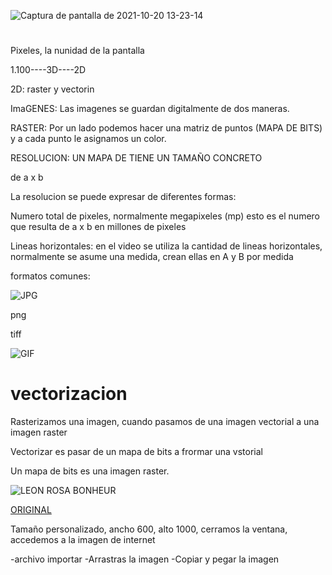 ![Captura de pantalla de 2021-10-20 13-23-14](https://user-images.githubusercontent.com/90753279/138083981-c3b8074b-3dba-4bea-80c7-5c98e9fbc496.png)
# 
Pixeles, la nunidad de la pantalla

1.100----3D----2D

2D: raster y vectorin

ImaGENES: Las imagenes se guardan digitalmente de dos maneras. 

RASTER: Por un lado podemos hacer una matriz de puntos (MAPA DE BITS) y a cada punto le asignamos un color.


RESOLUCION: UN MAPA DE TIENE UN TAMAÑO CONCRETO

de a x b

La resolucion se puede expresar de diferentes formas: 

Numero total de pixeles, normalmente megapixeles (mp) esto es el numero que resulta de a x b en millones de pixeles

Lineas horizontales: en el video se utiliza la cantidad de lineas horizontales, normalmente se asume una medida, crean ellas en A y B por medida

formatos comunes:

![JPG](https://www.cleverfiles.com/howto/wp-content/uploads/2018/03/minion.jpg)

png

tiff

![GIF](https://i2.wp.com/hipertextual.com/wp-content/uploads/2016/10/giphy.gif?w=400&ssl=1)

# vectorizacion

Rasterizamos una imagen, cuando pasamos de una imagen vectorial a una imagen raster

Vectorizar es pasar de un mapa de bits a frormar una vstorial

Un mapa de bits es una imagen raster.

![LEON ROSA BONHEUR](https://content3.cdnprado.net/imagenes/Documentos/imgsem/a6/a61b/a61b0f48-75f0-43fe-a995-63cc36158cbc/51b34837-980c-420b-8be3-76e896cce33b_268.jpg)

[ORIGINAL](https://imagenes.elpais.com/resizer/BZC1wtnQ7F9Fh9_KJdxKWADf-yA=/1960x0/arc-anglerfish-eu-central-1-prod-prisa.s3.amazonaws.com/public/XFGHWVUB6GGPQQBIV36UCJXVOY.jpg)

Tamaño personalizado, ancho 600, alto 1000, cerramos la ventana, accedemos a la imagen de internet

-archivo importar
-Arrastras la imagen
-Copiar y pegar la imagen

 
                
